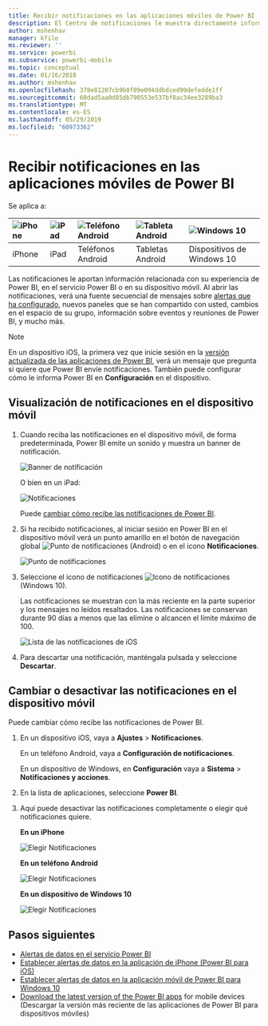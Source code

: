 ```yaml
---
title: Recibir notificaciones en las aplicaciones móviles de Power BI
description: El Centro de notificaciones le muestra directamente información relacionada con su experiencia de Power BI en el dispositivo móvil.
author: mshenhav
manager: kfile
ms.reviewer: ''
ms.service: powerbi
ms.subservice: powerbi-mobile
ms.topic: conceptual
ms.date: 01/16/2018
ms.author: mshenhav
ms.openlocfilehash: 378e81207cb9b0f09e094ddbdced99defedde1ff
ms.sourcegitcommit: 60dad5aa0d85db790553e537bf8ac34ee3289ba3
ms.translationtype: MT
ms.contentlocale: es-ES
ms.lasthandoff: 05/29/2019
ms.locfileid: "60973362"
---
```

# <a name="get-notifications-in-the-power-bi-mobile-apps"></a>Recibir notificaciones en las aplicaciones móviles de Power BI
Se aplica a:

| ![iPhone](./media/mobile-apps-notification-center/iphone-logo-50-px.png) | ![iPad](./media/mobile-apps-notification-center/ipad-logo-50-px.png) | ![Teléfono Android](./media/mobile-apps-notification-center/android-phone-logo-50-px.png) | ![Tableta Android](./media/mobile-apps-notification-center/android-tablet-logo-50-px.png) | ![Windows 10](./media/mobile-apps-notification-center/win-10-logo-50-px.png) |
|:--- |:--- |:--- |:--- |:--- |
| iPhone |iPad |Teléfonos Android |Tabletas Android |Dispositivos de Windows 10 |

Las notificaciones le aportan información relacionada con su experiencia de Power BI, en el servicio Power BI o en su dispositivo móvil. Al abrir las notificaciones, verá una fuente secuencial de mensajes sobre [alertas que ha configurado](mobile-set-data-alerts-in-the-mobile-apps.md), nuevos paneles que se han compartido con usted, cambios en el espacio de su grupo, información sobre eventos y reuniones de Power BI, y mucho más.

> [!NOTE]
> En un dispositivo iOS, la primera vez que inicie sesión en la [versión actualizada de las aplicaciones de Power BI](https://powerbi.microsoft.com/mobile/), verá un mensaje que pregunta si quiere que Power BI envíe notificaciones. También puede configurar cómo le informa Power BI en **Configuración** en el dispositivo. 
> 
> 

## <a name="view-notifications-on-your-mobile-device"></a>Visualización de notificaciones en el dispositivo móvil
1. Cuando reciba las notificaciones en el dispositivo móvil, de forma predeterminada, Power BI emite un sonido y muestra un banner de notificación.
   
   ![Banner de notificación](./media/mobile-apps-notification-center/power-bi-mobile-notification-banner.png)
   
   O bien en un iPad:
   
   ![Notificaciones](./media/mobile-apps-notification-center/power-bi-ipad-notifications.png)
   
   Puede [cambiar cómo recibe las notificaciones de Power BI](mobile-apps-notification-center.md#change-or-turn-off-notifications-on-your-mobile-device).
2. Si ha recibido notificaciones, al iniciar sesión en Power BI en el dispositivo móvil verá un punto amarillo en el botón de navegación global ![Punto de notificaciones](./media/mobile-apps-notification-center/power-bi-android-menu-notifications-icon.png) (Android) o en el icono **Notificaciones**. 
   
   ![Punto de notificaciones](./media/mobile-apps-notification-center/power-bi-windows-10-notifications.png)
3. Seleccione el icono de notificaciones ![Icono de notificaciones](./media/mobile-apps-notification-center/power-bi-windows-10-notification-icon.png) (Windows 10).
   
    Las notificaciones se muestran con la más reciente en la parte superior y los mensajes no leídos resaltados. Las notificaciones se conservan durante 90 días a menos que las elimine o alcancen el límite máximo de 100.
   
   ![Lista de las notificaciones de iOS](./media/mobile-apps-notification-center/power-bi-iphone-notifications-list.png)
4. Para descartar una notificación, manténgala pulsada y seleccione **Descartar**.

## <a name="change-or-turn-off-notifications-on-your-mobile-device"></a>Cambiar o desactivar las notificaciones en el dispositivo móvil
Puede cambiar cómo recibe las notificaciones de Power BI.

1. En un dispositivo iOS, vaya a **Ajustes** > **Notificaciones**. 
   
    En un teléfono Android, vaya a **Configuración de notificaciones**.
   
    En un dispositivo de Windows, en **Configuración** vaya a **Sistema** > **Notificaciones y acciones**.
2. En la lista de aplicaciones, seleccione **Power BI**. 
3. Aquí puede desactivar las notificaciones completamente o elegir qué notificaciones quiere.
   
    **En un iPhone**
   
    ![Elegir Notificaciones](./media/mobile-apps-notification-center/power-bi-notifications-iphone-settings.png)
   
    **En un teléfono Android**
   
    ![Elegir Notificaciones](./media/mobile-apps-notification-center/power-bi-notifications-android-settings.png)

    **En un dispositivo de Windows 10**

    ![Elegir Notificaciones](./media/mobile-apps-notification-center/power-bi-notifications-windows10-settings.png)

## <a name="next-steps"></a>Pasos siguientes
* [Alertas de datos en el servicio Power BI](../../service-set-data-alerts.md)
* [Establecer alertas de datos en la aplicación de iPhone (Power BI para iOS)](mobile-set-data-alerts-in-the-mobile-apps.md)
* [Establecer alertas de datos en la aplicación móvil de Power BI para Windows 10](mobile-set-data-alerts-in-the-mobile-apps.md)
* [Download the latest version of the Power BI apps](https://powerbi.microsoft.com/mobile/) for mobile devices (Descargar la versión más reciente de las aplicaciones de Power BI para dispositivos móviles)

